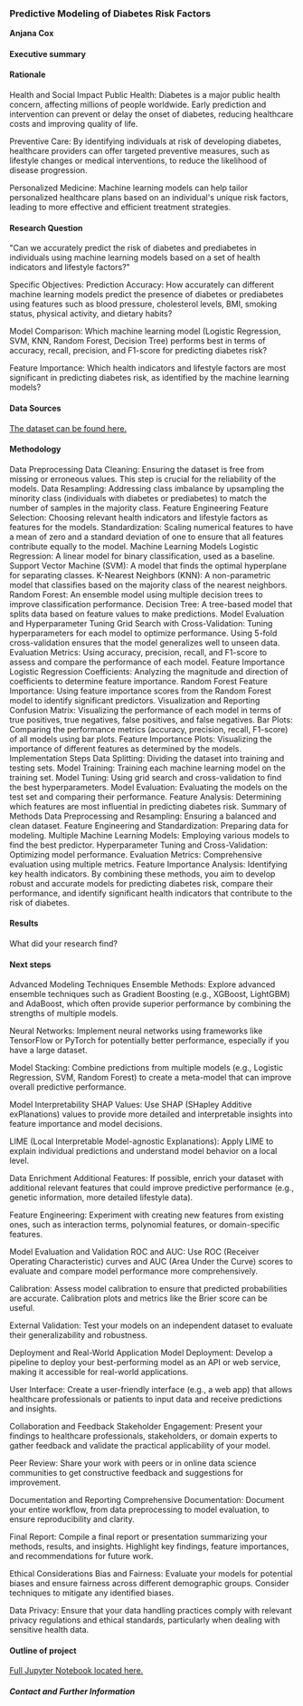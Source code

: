 ### Predictive Modeling of Diabetes Risk Factors

**Anjana Cox**

#### Executive summary

#### Rationale
Health and Social Impact
Public Health: Diabetes is a major public health concern, affecting millions of people worldwide. Early prediction and intervention can prevent or delay the onset of diabetes, reducing healthcare costs and improving quality of life.

Preventive Care: By identifying individuals at risk of developing diabetes, healthcare providers can offer targeted preventive measures, such as lifestyle changes or medical interventions, to reduce the likelihood of disease progression.

Personalized Medicine: Machine learning models can help tailor personalized healthcare plans based on an individual's unique risk factors, leading to more effective and efficient treatment strategies.


#### Research Question
"Can we accurately predict the risk of diabetes and prediabetes in individuals using machine learning models based on a set of health indicators and lifestyle factors?"

Specific Objectives:
Prediction Accuracy: How accurately can different machine learning models predict the presence of diabetes or prediabetes using features such as blood pressure, cholesterol levels, BMI, smoking status, physical activity, and dietary habits?

Model Comparison: Which machine learning model (Logistic Regression, SVM, KNN, Random Forest, Decision Tree) performs best in terms of accuracy, recall, precision, and F1-score for predicting diabetes risk?

Feature Importance: Which health indicators and lifestyle factors are most significant in predicting diabetes risk, as identified by the machine learning models?

#### Data Sources
[The dataset can be found here.](https://www.archive.ics.uci.edu/dataset/891/cdc+diabetes+health+indicators)

#### Methodology
Data Preprocessing
Data Cleaning: Ensuring the dataset is free from missing or erroneous values. This step is crucial for the reliability of the models.
Data Resampling: Addressing class imbalance by upsampling the minority class (individuals with diabetes or prediabetes) to match the number of samples in the majority class.
Feature Engineering
Feature Selection: Choosing relevant health indicators and lifestyle factors as features for the models.
Standardization: Scaling numerical features to have a mean of zero and a standard deviation of one to ensure that all features contribute equally to the model.
Machine Learning Models
Logistic Regression: A linear model for binary classification, used as a baseline.
Support Vector Machine (SVM): A model that finds the optimal hyperplane for separating classes.
K-Nearest Neighbors (KNN): A non-parametric model that classifies based on the majority class of the nearest neighbors.
Random Forest: An ensemble model using multiple decision trees to improve classification performance.
Decision Tree: A tree-based model that splits data based on feature values to make predictions.
Model Evaluation and Hyperparameter Tuning
Grid Search with Cross-Validation: Tuning hyperparameters for each model to optimize performance. Using 5-fold cross-validation ensures that the model generalizes well to unseen data.
Evaluation Metrics: Using accuracy, precision, recall, and F1-score to assess and compare the performance of each model.
Feature Importance
Logistic Regression Coefficients: Analyzing the magnitude and direction of coefficients to determine feature importance.
Random Forest Feature Importance: Using feature importance scores from the Random Forest model to identify significant predictors.
Visualization and Reporting
Confusion Matrix: Visualizing the performance of each model in terms of true positives, true negatives, false positives, and false negatives.
Bar Plots: Comparing the performance metrics (accuracy, precision, recall, F1-score) of all models using bar plots.
Feature Importance Plots: Visualizing the importance of different features as determined by the models.
Implementation Steps
Data Splitting: Dividing the dataset into training and testing sets.
Model Training: Training each machine learning model on the training set.
Model Tuning: Using grid search and cross-validation to find the best hyperparameters.
Model Evaluation: Evaluating the models on the test set and comparing their performance.
Feature Analysis: Determining which features are most influential in predicting diabetes risk.
Summary of Methods
Data Preprocessing and Resampling: Ensuring a balanced and clean dataset.
Feature Engineering and Standardization: Preparing data for modeling.
Multiple Machine Learning Models: Employing various models to find the best predictor.
Hyperparameter Tuning and Cross-Validation: Optimizing model performance.
Evaluation Metrics: Comprehensive evaluation using multiple metrics.
Feature Importance Analysis: Identifying key health indicators.
By combining these methods, you aim to develop robust and accurate models for predicting diabetes risk, compare their performance, and identify significant health indicators that contribute to the risk of diabetes.

#### Results
What did your research find?

#### Next steps
Advanced Modeling Techniques
Ensemble Methods: Explore advanced ensemble techniques such as Gradient Boosting (e.g., XGBoost, LightGBM) and AdaBoost, which often provide superior performance by combining the strengths of multiple models.

Neural Networks: Implement neural networks using frameworks like TensorFlow or PyTorch for potentially better performance, especially if you have a large dataset.

Model Stacking: Combine predictions from multiple models (e.g., Logistic Regression, SVM, Random Forest) to create a meta-model that can improve overall predictive performance.

Model Interpretability
SHAP Values: Use SHAP (SHapley Additive exPlanations) values to provide more detailed and interpretable insights into feature importance and model decisions.

LIME (Local Interpretable Model-agnostic Explanations): Apply LIME to explain individual predictions and understand model behavior on a local level.

Data Enrichment
Additional Features: If possible, enrich your dataset with additional relevant features that could improve predictive performance (e.g., genetic information, more detailed lifestyle data).

Feature Engineering: Experiment with creating new features from existing ones, such as interaction terms, polynomial features, or domain-specific features.

Model Evaluation and Validation
ROC and AUC: Use ROC (Receiver Operating Characteristic) curves and AUC (Area Under the Curve) scores to evaluate and compare model performance more comprehensively.

Calibration: Assess model calibration to ensure that predicted probabilities are accurate. Calibration plots and metrics like the Brier score can be useful.

External Validation: Test your models on an independent dataset to evaluate their generalizability and robustness.

Deployment and Real-World Application
Model Deployment: Develop a pipeline to deploy your best-performing model as an API or web service, making it accessible for real-world applications.

User Interface: Create a user-friendly interface (e.g., a web app) that allows healthcare professionals or patients to input data and receive predictions and insights.

Collaboration and Feedback
Stakeholder Engagement: Present your findings to healthcare professionals, stakeholders, or domain experts to gather feedback and validate the practical applicability of your model.

Peer Review: Share your work with peers or in online data science communities to get constructive feedback and suggestions for improvement.

Documentation and Reporting
Comprehensive Documentation: Document your entire workflow, from data preprocessing to model evaluation, to ensure reproducibility and clarity.

Final Report: Compile a final report or presentation summarizing your methods, results, and insights. Highlight key findings, feature importances, and recommendations for future work.

Ethical Considerations
Bias and Fairness: Evaluate your models for potential biases and ensure fairness across different demographic groups. Consider techniques to mitigate any identified biases.

Data Privacy: Ensure that your data handling practices comply with relevant privacy regulations and ethical standards, particularly when dealing with sensitive health data.

#### Outline of project

[Full Jupyter Notebook located here.](https://github.com/anjana250/capstone/blob/main/Diabetes_Capstone.ipynb)

##### Contact and Further Information
